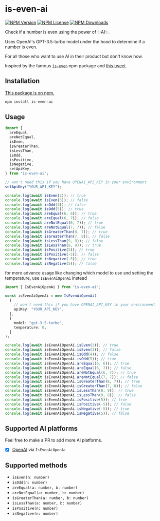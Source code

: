 # is-even-ai

[![NPM Version](https://img.shields.io/npm/v/is-even-ai.svg?style=flat)](https://www.npmjs.com/package/is-even-ai)
[![NPM License](https://img.shields.io/npm/l/is-even-ai.svg?style=flat)](https://github.com/Calvin-LL/is-even-ai/blob/main/LICENSE)
[![NPM Downloads](https://img.shields.io/npm/dt/is-even-ai.svg?style=flat)](https://www.npmjs.com/package/is-even-ai)

Check if a number is even using the power of ✨AI✨.

Uses OpenAI's GPT-3.5-turbo model under the hood to determine if a number is even.

For all those who want to use AI in their product but don't know how.

Inspired by the famous [`is-even`](https://www.npmjs.com/package/is-even) npm package and [this tweet](https://twitter.com/erenbali/status/1766602689863950658).

## Installation

[This package is on npm.](https://www.npmjs.com/package/is-even-ai)

```sh
npm install is-even-ai
```

## Usage

```ts
import {
  areEqual,
  areNotEqual,
  isEven,
  isGreaterThan,
  isLessThan,
  isOdd,
  isPositive,
  isNegative,
  setApiKey,
} from "is-even-ai";

// won't need this if you have OPENAI_API_KEY in your environment
setApiKey("YOUR_API_KEY");

console.log(await isEven(2)); // true
console.log(await isEven(3)); // false
console.log(await isOdd(4)); // false
console.log(await isOdd(5)); // true
console.log(await areEqual(6, 6)); // true
console.log(await areEqual(6, 7)); // false
console.log(await areNotEqual(6, 7)); // true
console.log(await areNotEqual(7, 7)); // false
console.log(await isGreaterThan(8, 7)); // true
console.log(await isGreaterThan(7, 8)); // false
console.log(await isLessThan(9, 8)); // false
console.log(await isLessThan(8, 9)); // true
console.log(await isPositive(5)); // true
console.log(await isPositive(-5)); // false
console.log(await isNegative(-5)); // true
console.log(await isNegative(5)); // false
```

for more advance usage like changing which model to use and setting the temperature, use `IsEvenAiOpenAi` instead

```ts
import { IsEvenAiOpenAi } from "is-even-ai";

const isEvenAiOpenAi = new IsEvenAiOpenAi(
  {
    // won't need this if you have OPENAI_API_KEY in your environment
    apiKey: "YOUR_API_KEY",
  },
  {
    model: "gpt-3.5-turbo",
    temperature: 0,
  }
);

console.log(await isEvenAiOpenAi.isEven(2)); // true
console.log(await isEvenAiOpenAi.isEven(3)); // false
console.log(await isEvenAiOpenAi.isOdd(4)); // false
console.log(await isEvenAiOpenAi.isOdd(5)); // true
console.log(await isEvenAiOpenAi.areEqual(6, 6)); // true
console.log(await isEvenAiOpenAi.areEqual(6, 7)); // false
console.log(await isEvenAiOpenAi.areNotEqual(6, 7)); // true
console.log(await isEvenAiOpenAi.areNotEqual(7, 7)); // false
console.log(await isEvenAiOpenAi.isGreaterThan(8, 7)); // true
console.log(await isEvenAiOpenAi.isGreaterThan(7, 8)); // false
console.log(await isEvenAiOpenAi.isLessThan(8, 9)); // true
console.log(await isEvenAiOpenAi.isLessThan(9, 8)); // false
console.log(await isEvenAiOpenAi.isPositive(5)); // true
console.log(await isEvenAiOpenAi.isPositive(-5)); // false
console.log(await isEvenAiOpenAi.isNegative(-5)); // true
console.log(await isEvenAiOpenAi.isNegative(5)); // false
```

## Supported AI platforms

Feel free to make a PR to add more AI platforms.

- [x] [OpenAI](https://openai.com) via `IsEvenAiOpenAi`

## Supported methods

- `isEven(n: number)`
- `isOdd(n: number)`
- `areEqual(a: number, b: number)`
- `areNotEqual(a: number, b: number)`
- `isGreaterThan(a: number, b: number)`
- `isLessThan(a: number, b: number)`
- `ìsPositive(n: number)`
- `isNegative(n: number)`
